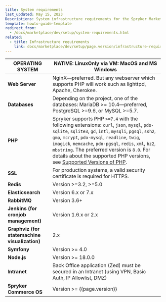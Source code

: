 ```yaml
---
title: System requirements
last_updated: May 15, 2023
Descriptions: System infrastructure requirements for the Spryker Marketplace with Merchant Portal
template: howto-guide-template
redirect_from:
  - /docs/marketplace/dev/setup/system-requirements.html
related:
  - title: Infrastructure requirements
    link: docs/marketplace/dev/setup/page.version/infrastructure-requirements.html
---
```

| OPERATING SYSTEM                              | NATIVE: LinuxOnly via VM: MacOS and MS Windows                                                                                                                                                                                                                                                                                                                                                                                                                            |
|-----------------------------------------------|---------------------------------------------------------------------------------------------------------------------------------------------------------------------------------------------------------------------------------------------------------------------------------------------------------------------------------------------------------------------------------------------------------------------------------------------------------------------------|
| **Web Server**                                | NginX—preferred. But any webserver which supports PHP will work such as lighttpd, Apache, Cherokee.                                                                                                                                                                                                                                                                                                                                                                       |
| **Databases**                                 | Depending on the project, one of the databases: MariaDB >= 10.4—preferred, PostgreSQL >=9.6, or MySQL >=5.7.                                                                                                                                                                                                                                                                                                                                                              |
| **PHP**                                       | Spryker supports PHP `>=7.4` with the following extensions: `curl`, `json`, `mysql`, `pdo-sqlite`, `sqlite3`, `gd`, `intl`, `mysqli`, `pgsql`, `ssh2`, `gmp`, `mcrypt`, `pdo-mysql`, `readline`, `twig`, `imagick`, `memcache`, `pdo-pgsql`, `redis`, `xml`, `bz2`, `mbstring`. The preferred version is `8.0`. For details about the supported PHP versions, see [Supported Versions of PHP](/docs/scos/user/intro-to-spryker/whats-new/supported-versions-of-php.html). |
| **SSL**                                       | For production systems, a valid security certificate is required for HTTPS.                                                                                                                                                                                                                                                                                                                                                                                               |
| **Redis**                                     | Version >=3.2, >=5.0                                                                                                                                                                                                                                                                                                                                                                                                                                                      |
| **Elasticsearch**                             | Version 6.x or 7.x                                                                                                                                                                                                                                                                                                                                                                                                                                                        |
| **RabbitMQ**                                  | Version 3.6+                                                                                                                                                                                                                                                                                                                                                                                                                                                              |
| **Jenkins (for cronjob management)**          | Version 1.6.x or 2.x                                                                                                                                                                                                                                                                                                                                                                                                                                                      |
| **Graphviz (for statemachine visualization)** | 2.x                                                                                                                                                                                                                                                                                                                                                                                                                                                                       |
| **Symfony**                                   | Version >= 4.0                                                                                                                                                                                                                                                                                                                                                                                                                                                            |
| **Node.js**                                   | Version >= 18.0.0                                                                                                                                                                                                                                                                                                                                                                                                                                                         |
| **Intranet**                                  | Back Office application (Zed) must be secured in an Intranet (using VPN, Basic Auth, IP Allowlist, DMZ)                                                                                                                                                                                                                                                                                                                                                                   |
| **Spryker Commerce OS**                       | Version >= {{page.version}}                                                                                                                                                                                                                                                                                                                                                                                                                                               |
